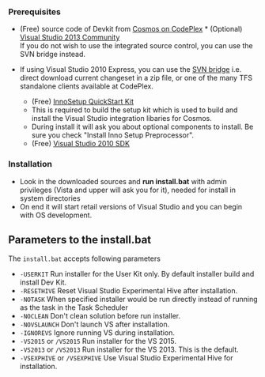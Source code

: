 
###  Prerequisites

* (Free) source code of Devkit from [Cosmos on CodePlex](http://cosmos.codeplex.com/SourceControl/list/changesets)	* (Optional) [Visual Studio 2013 Community](http://go.microsoft.com/fwlink/?LinkId=517284)  
If you do not wish to use the integrated source control, you can use the SVN
bridge instead.

* If using Visual Studio 2010 Express, you can use the [SVN bridge](http://cosmos.codeplex.com/SourceControl/list/changesets) i.e. direct download current changeset in a zip file, or one of the many TFS standalone clients available at CodePlex.
    * (Free) [InnoSetup QuickStart Kit](http://www.jrsoftware.org/isdl.php#qsp)
    * This is required to build the setup kit which is used to build and install the Visual Studio integration libaries for Cosmos.
    * During install it will ask you about optional components to install. Be sure you check "Install Inno Setup Preprocessor".
	* (Free) [ Visual Studio 2010 SDK](http://www.microsoft.com/downloads/en/details.aspx?FamilyID=47305cf4-2bea-43c0-91cd-1b853602dcc5)

###  Installation

* Look in the downloaded sources and **run install.bat** with admin privileges (Vista and upper will ask you for it), needed for install in system directories
* On end it will start retail versions of Visual Studio and you can begin with OS development.

## Parameters to the install.bat
The `install.bat` accepts following parameters

- `-USERKIT` Run installer for the User Kit only. By default installer build and install Dev Kit.
- `-RESETHIVE` Reset Visual Studio Experimental Hive after installation.
- `-NOTASK` When specified installer would be run directly instead of running as the task in the Task Scheduler
- `-NOCLEAN` Don't clean solution before run installer.
- `-NOVSLAUNCH` Don't launch VS after installation.
- `-IGNOREVS` Ignore running VS during installation.
- `-VS2015` or `/VS2015` Run installer for the VS 2015.
- `-VS2013` or `/VS2013` Run installer for the VS 2013. This is the default.
- `-VSEXPHIVE` or `/VSEXPHIVE` Use Visual Studio Experimental Hive for installation.
